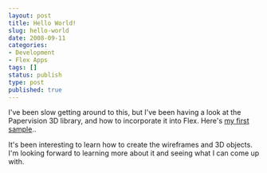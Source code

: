 ```yaml
---
layout: post
title: Hello World!
slug: hello-world
date: 2008-09-11
categories:
- Development
- Flex Apps
tags: []
status: publish
type: post
published: true
---
```

<p>I've been slow getting around to this, but I've been having a look at the Papervision 3D library, and how to incorporate it into Flex. Here's <a href="http://www.mattgifford.co.uk/flex/papervision3d/planetEarth/">my first sample</a>..<br />
<noscript></noscript>
<p>It's been interesting to learn how to create the wireframes and 3D objects. I'm looking forward to learning more about it and seeing what I can come up with.</p>
